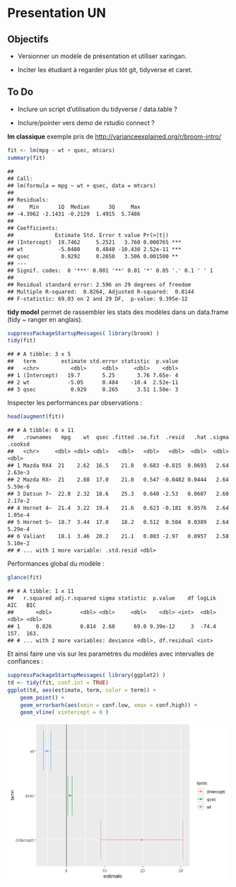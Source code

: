 Presentation UN
================

## Objectifs

  - Versionner un modèle de présentation et utiliser xaringan.

  - Inciter les étudiant à regarder plus tôt git, tidyverse et caret.

## To Do

  - Inclure un script d’utilisation du tidyverse / data.table ?

  - Inclure/pointer vers demo de rstudio connect ?

**lm classique** exemple pris de
<http://varianceexplained.org/r/broom-intro/>

``` r
fit <- lm(mpg ~ wt + qsec, mtcars)
summary(fit)
```

    ## 
    ## Call:
    ## lm(formula = mpg ~ wt + qsec, data = mtcars)
    ## 
    ## Residuals:
    ##     Min      1Q  Median      3Q     Max 
    ## -4.3962 -2.1431 -0.2129  1.4915  5.7486 
    ## 
    ## Coefficients:
    ##             Estimate Std. Error t value Pr(>|t|)    
    ## (Intercept)  19.7462     5.2521   3.760 0.000765 ***
    ## wt           -5.0480     0.4840 -10.430 2.52e-11 ***
    ## qsec          0.9292     0.2650   3.506 0.001500 ** 
    ## ---
    ## Signif. codes:  0 '***' 0.001 '**' 0.01 '*' 0.05 '.' 0.1 ' ' 1
    ## 
    ## Residual standard error: 2.596 on 29 degrees of freedom
    ## Multiple R-squared:  0.8264, Adjusted R-squared:  0.8144 
    ## F-statistic: 69.03 on 2 and 29 DF,  p-value: 9.395e-12

**tidy model** permet de rassembler les stats des modèles dans un
data.frame (tidy \~ ranger en anglais).

``` r
suppressPackageStartupMessages( library(broom) )
tidy(fit)
```

    ## # A tibble: 3 x 5
    ##   term        estimate std.error statistic  p.value
    ##   <chr>          <dbl>     <dbl>     <dbl>    <dbl>
    ## 1 (Intercept)   19.7       5.25       3.76 7.65e- 4
    ## 2 wt            -5.05      0.484    -10.4  2.52e-11
    ## 3 qsec           0.929     0.265      3.51 1.50e- 3

Inspecter les performances par observations :

``` r
head(augment(fit))
```

    ## # A tibble: 6 x 11
    ##   .rownames   mpg    wt  qsec .fitted .se.fit  .resid   .hat .sigma .cooksd
    ##   <chr>     <dbl> <dbl> <dbl>   <dbl>   <dbl>   <dbl>  <dbl>  <dbl>   <dbl>
    ## 1 Mazda RX4  21    2.62  16.5    21.8   0.683 -0.815  0.0693   2.64 2.63e-3
    ## 2 Mazda RX~  21    2.88  17.0    21.0   0.547 -0.0482 0.0444   2.64 5.59e-6
    ## 3 Datsun 7~  22.8  2.32  18.6    25.3   0.640 -2.53   0.0607   2.60 2.17e-2
    ## 4 Hornet 4~  21.4  3.22  19.4    21.6   0.623 -0.181  0.0576   2.64 1.05e-4
    ## 5 Hornet S~  18.7  3.44  17.0    18.2   0.512  0.504  0.0389   2.64 5.29e-4
    ## 6 Valiant    18.1  3.46  20.2    21.1   0.803 -2.97   0.0957   2.58 5.10e-2
    ## # ... with 1 more variable: .std.resid <dbl>

Performances global du modèle :

``` r
glance(fit)
```

    ## # A tibble: 1 x 11
    ##   r.squared adj.r.squared sigma statistic  p.value    df logLik   AIC   BIC
    ##       <dbl>         <dbl> <dbl>     <dbl>    <dbl> <int>  <dbl> <dbl> <dbl>
    ## 1     0.826         0.814  2.60      69.0 9.39e-12     3  -74.4  157.  163.
    ## # ... with 2 more variables: deviance <dbl>, df.residual <int>

Et ainsi faire une vis sur les paramètres du modèles avec intervalles de
confiances :

``` r
suppressPackageStartupMessages( library(ggplot2) )
td <- tidy(fit, conf.int = TRUE)
ggplot(td, aes(estimate, term, color = term)) +
    geom_point() +
    geom_errorbarh(aes(xmin = conf.low, xmax = conf.high)) +
    geom_vline( xintercept = 0 )
```

![](README_files/figure-gfm/unnamed-chunk-5-1.png)<!-- -->
